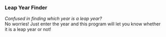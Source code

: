 ### Leap Year Finder
<p><i>Confused in finding which year is a leap year?</i>
<br>
No worries! Just enter the year and this program will let you know whether it is a leap year or not!</p>